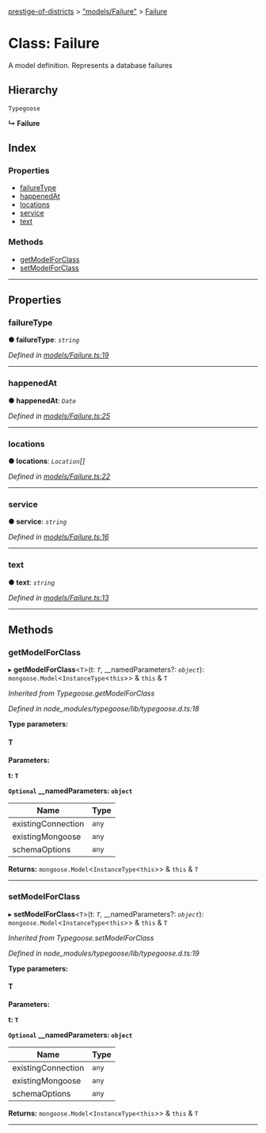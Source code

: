 [prestige-of-districts](../README.md) > ["models/Failure"](../modules/_models_failure_.md) > [Failure](../classes/_models_failure_.failure.md)

# Class: Failure

A model definition. Represents a database failures

## Hierarchy

 `Typegoose`

**↳ Failure**

## Index

### Properties

* [failureType](_models_failure_.failure.md#failuretype)
* [happenedAt](_models_failure_.failure.md#happenedat)
* [locations](_models_failure_.failure.md#locations)
* [service](_models_failure_.failure.md#service)
* [text](_models_failure_.failure.md#text)

### Methods

* [getModelForClass](_models_failure_.failure.md#getmodelforclass)
* [setModelForClass](_models_failure_.failure.md#setmodelforclass)

---

## Properties

<a id="failuretype"></a>

###  failureType

**● failureType**: *`string`*

*Defined in [models/Failure.ts:19](https://github.com/YarosJ/prestige-of-districts/blob/a1ae45e/models/Failure.ts#L19)*

___
<a id="happenedat"></a>

###  happenedAt

**● happenedAt**: *`Date`*

*Defined in [models/Failure.ts:25](https://github.com/YarosJ/prestige-of-districts/blob/a1ae45e/models/Failure.ts#L25)*

___
<a id="locations"></a>

###  locations

**● locations**: *`Location`[]*

*Defined in [models/Failure.ts:22](https://github.com/YarosJ/prestige-of-districts/blob/a1ae45e/models/Failure.ts#L22)*

___
<a id="service"></a>

###  service

**● service**: *`string`*

*Defined in [models/Failure.ts:16](https://github.com/YarosJ/prestige-of-districts/blob/a1ae45e/models/Failure.ts#L16)*

___
<a id="text"></a>

###  text

**● text**: *`string`*

*Defined in [models/Failure.ts:13](https://github.com/YarosJ/prestige-of-districts/blob/a1ae45e/models/Failure.ts#L13)*

___

## Methods

<a id="getmodelforclass"></a>

###  getModelForClass

▸ **getModelForClass**<`T`>(t: *`T`*, __namedParameters?: *`object`*): `mongoose.Model`<`InstanceType`<`this`>> & `this` & `T`

*Inherited from Typegoose.getModelForClass*

*Defined in node_modules/typegoose/lib/typegoose.d.ts:18*

**Type parameters:**

#### T 
**Parameters:**

**t: `T`**

**`Optional` __namedParameters: `object`**

| Name | Type |
| ------ | ------ |
| existingConnection | `any` |
| existingMongoose | `any` |
| schemaOptions | `any` |

**Returns:** `mongoose.Model`<`InstanceType`<`this`>> & `this` & `T`

___
<a id="setmodelforclass"></a>

###  setModelForClass

▸ **setModelForClass**<`T`>(t: *`T`*, __namedParameters?: *`object`*): `mongoose.Model`<`InstanceType`<`this`>> & `this` & `T`

*Inherited from Typegoose.setModelForClass*

*Defined in node_modules/typegoose/lib/typegoose.d.ts:19*

**Type parameters:**

#### T 
**Parameters:**

**t: `T`**

**`Optional` __namedParameters: `object`**

| Name | Type |
| ------ | ------ |
| existingConnection | `any` |
| existingMongoose | `any` |
| schemaOptions | `any` |

**Returns:** `mongoose.Model`<`InstanceType`<`this`>> & `this` & `T`

___


